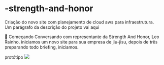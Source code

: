 # -strength-and-honor
Criação do novo site com planejamento de cloud aws para infraestrutura. 
Um parágrafo da descrição do projeto vai aqui

🚀 Começando
Conversando com representante da Strength And Honor, Leo Rainho.
iniciamos um novo site para sua empresa de jiu-jisu, depois de três preparando todo briefing, iniciamos. 

<summary>
protótipo </suummary>
<a target="_blank" rel="noopener noreferrer nofollow" href="[https://user-images.githubusercontent.com/55519539/183538055-6cce606c-7d1d-4d15-a4be-ffeb5b37c956.png](https://avnerpelc.github.io/strength-and-honor.github.io/)"><img src="https://i.imgur.com/8X7eaZB.jpeg
" style="max-width: 100%;"></a>
